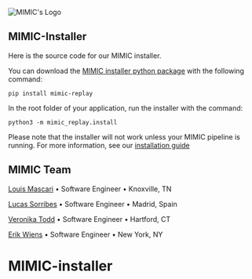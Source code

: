 ![MIMIC's Logo](https://drive.google.com/uc?export=download&id=1T-yxxqTpc6nv7nydOF5TJ1tTAgcJFfRE)
## MIMIC-Installer
Here is the source code for our MIMIC installer.

You can download the [MIMIC installer python package](https://pypi.org/project/mimic-replay/) with the following command:
```terminal
pip install mimic-replay
```
In the root folder of your application, run the installer with the command:
```terminal
python3 -m mimic_replay.install
```

Please note that the installer will not work unless your MIMIC pipeline is running. For more information, see our [installation guide](https://github.com/MIMIC-replay/MIMIC/blob/main/README.md)

## MIMIC Team
[Louis Mascari](https://louis-mascari.com/) • Software Engineer • Knoxville, TN

[Lucas Sorribes](https://luxor.dev/) • Software Engineer • Madrid, Spain

[Veronika Todd](https://veronika-todd.com) • Software Engineer • Hartford, CT

[Erik Wiens](https://www.erikwiens.com/) • Software Engineer • New York, NY

# MIMIC-installer
